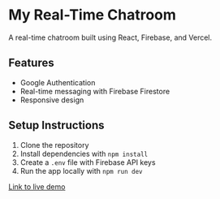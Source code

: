 # My Real-Time Chatroom
A real-time chatroom built using React, Firebase, and Vercel.

## Features
- Google Authentication
- Real-time messaging with Firebase Firestore
- Responsive design

## Setup Instructions
1. Clone the repository
2. Install dependencies with `npm install`
3. Create a `.env` file with Firebase API keys
4. Run the app locally with `npm run dev`

[Link to live demo](https://my-real-time-chatroom.vercel.app)
